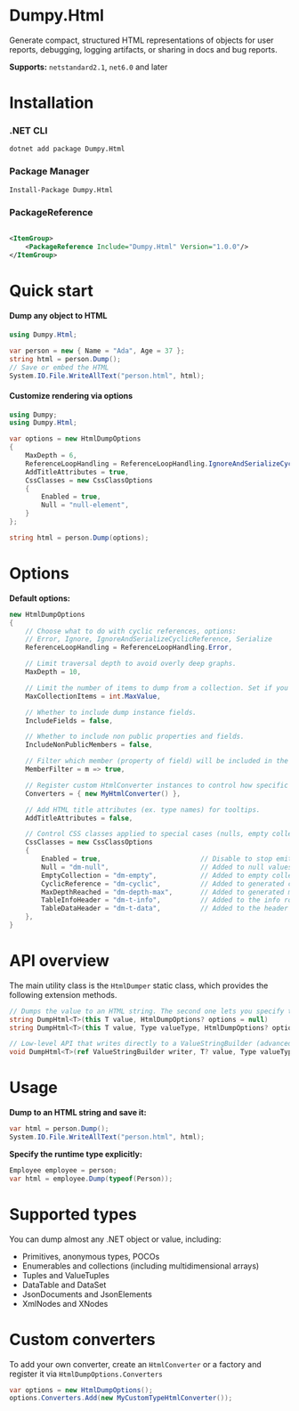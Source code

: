 # Dumpy.Html

Generate compact, structured HTML representations of objects for user reports, debugging, logging artifacts, or sharing
in docs and bug reports.

**Supports:** `netstandard2.1`, `net6.0` and later

# Installation

### .NET CLI

    dotnet add package Dumpy.Html

### Package Manager

    Install-Package Dumpy.Html

### PackageReference

```xml

<ItemGroup>
    <PackageReference Include="Dumpy.Html" Version="1.0.0"/>
</ItemGroup>
```

# Quick start

#### Dump any object to HTML

```csharp
using Dumpy.Html;

var person = new { Name = "Ada", Age = 37 };
string html = person.Dump();
// Save or embed the HTML
System.IO.File.WriteAllText("person.html", html);
```

#### Customize rendering via options

```csharp
using Dumpy;
using Dumpy.Html;

var options = new HtmlDumpOptions
{
    MaxDepth = 6,
    ReferenceLoopHandling = ReferenceLoopHandling.IgnoreAndSerializeCyclicReference,
    AddTitleAttributes = true,
    CssClasses = new CssClassOptions
    {
        Enabled = true,
        Null = "null-element",
    }
};

string html = person.Dump(options);
```

# Options

**Default options:**

```csharp
new HtmlDumpOptions
{
    // Choose what to do with cyclic references, options: 
    // Error, Ignore, IgnoreAndSerializeCyclicReference, Serialize
    ReferenceLoopHandling = ReferenceLoopHandling.Error,

    // Limit traversal depth to avoid overly deep graphs.
    MaxDepth = 10,

    // Limit the number of items to dump from a collection. Set if you dump large lists, arrays...etc.
    MaxCollectionItems = int.MaxValue,

    // Whether to include dump instance fields.
    IncludeFields = false,

    // Whether to include non public properties and fields.
    IncludeNonPublicMembers = false,

    // Filter which member (property of field) will be included in the output.
    MemberFilter = m => true,

    // Register custom HtmlConverter instances to control how specific types are rendered.
    Converters = { new MyHtmlConverter() },

    // Add HTML title attributes (ex. type names) for tooltips.
    AddTitleAttributes = false,

    // Control CSS classes applied to special cases (nulls, empty collections, etc.).
    CssClasses = new CssClassOptions
    {
        Enabled = true,                         // Disable to stop emitting CSS classes
        Null = "dm-null",                       // Added to null values
        EmptyCollection = "dm-empty",           // Added to empty collections (arrays, dictionaries, tuples...etc)
        CyclicReference = "dm-cyclic",          // Added to generated cyclic reference elements
        MaxDepthReached = "dm-depth-max",       // Added to generated max depth reached elements
        TableInfoHeader = "dm-t-info",          // Added to the info row of a table
        TableDataHeader = "dm-t-data",          // Added to the header rowo the table
    },
}
```

# API overview

The main utility class is the `HtmlDumper` static class, which provides the following extension methods.

```csharp
// Dumps the value to an HTML string. The second one lets you specify the runtime type.
string DumpHtml<T>(this T value, HtmlDumpOptions? options = null)
string DumpHtml<T>(this T value, Type valueType, HtmlDumpOptions? options = null)

// Low-level API that writes directly to a ValueStringBuilder (advanced)
void DumpHtml<T>(ref ValueStringBuilder writer, T? value, Type valueType, HtmlDumpOptions options)
```

# Usage

**Dump to an HTML string and save it:**

```csharp
var html = person.Dump();
System.IO.File.WriteAllText("person.html", html);
```

**Specify the runtime type explicitly:**

```csharp
Employee employee = person;
var html = employee.Dump(typeof(Person));
```

# Supported types

You can dump almost any .NET object or value, including:

- Primitives, anonymous types, POCOs
- Enumerables and collections (including multidimensional arrays)
- Tuples and ValueTuples
- DataTable and DataSet
- JsonDocuments and JsonElements
- XmlNodes and XNodes

# Custom converters

To add your own converter, create an `HtmlConverter` or a factory and register it via `HtmlDumpOptions.Converters`

```csharp
var options = new HtmlDumpOptions();
options.Converters.Add(new MyCustomTypeHtmlConverter());
```
